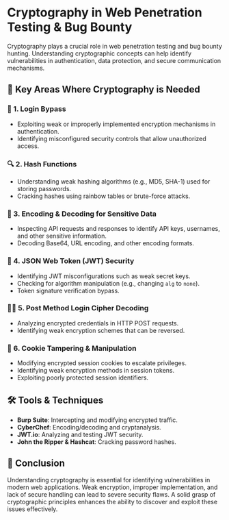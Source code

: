 # Cryptography in Web Penetration Testing & Bug Bounty

Cryptography plays a crucial role in web penetration testing and bug bounty hunting. Understanding cryptographic concepts can help identify vulnerabilities in authentication, data protection, and secure communication mechanisms.

## 🔹 Key Areas Where Cryptography is Needed

### 🔑 1. Login Bypass
- Exploiting weak or improperly implemented encryption mechanisms in authentication.
- Identifying misconfigured security controls that allow unauthorized access.

### 🔍 2. Hash Functions
- Understanding weak hashing algorithms (e.g., MD5, SHA-1) used for storing passwords.
- Cracking hashes using rainbow tables or brute-force attacks.

### 🔄 3. Encoding & Decoding for Sensitive Data
- Inspecting API requests and responses to identify API keys, usernames, and other sensitive information.
- Decoding Base64, URL encoding, and other encoding formats.

### 📜 4. JSON Web Token (JWT) Security
- Identifying JWT misconfigurations such as weak secret keys.
- Checking for algorithm manipulation (e.g., changing `alg` to `none`).
- Token signature verification bypass.

### 🏴‍☠️ 5. Post Method Login Cipher Decoding
- Analyzing encrypted credentials in HTTP POST requests.
- Identifying weak encryption schemes that can be reversed.

### 🍪 6. Cookie Tampering & Manipulation
- Modifying encrypted session cookies to escalate privileges.
- Identifying weak encryption methods in session tokens.
- Exploiting poorly protected session identifiers.

## 🛠️ Tools & Techniques
- **Burp Suite**: Intercepting and modifying encrypted traffic.
- **CyberChef**: Encoding/decoding and cryptanalysis.
- **JWT.io**: Analyzing and testing JWT security.
- **John the Ripper & Hashcat**: Cracking password hashes.

## 🚀 Conclusion
Understanding cryptography is essential for identifying vulnerabilities in modern web applications. Weak encryption, improper implementation, and lack of secure handling can lead to severe security flaws. A solid grasp of cryptographic principles enhances the ability to discover and exploit these issues effectively.

